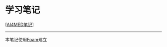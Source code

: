 # 学习笔记


[[AI4MED笔记]]

----
本笔记使用[Foam](https://foambubble.github.io/foam)建立

[//begin]: # "Autogenerated link references for markdown compatibility"
[AI4MED笔记]: ai4med笔记 "AI4Med笔记"
[//end]: # "Autogenerated link references"